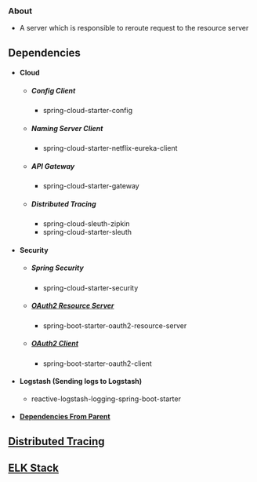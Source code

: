 ### About
- A server which is responsible to reroute request to the resource server 

Dependencies
------------
- #### Cloud
  - ##### Config Client
    - spring-cloud-starter-config
  - ##### Naming Server Client
    - spring-cloud-starter-netflix-eureka-client
  - ##### API Gateway
    - spring-cloud-starter-gateway
  - ##### Distributed Tracing
    - spring-cloud-sleuth-zipkin
    - spring-cloud-starter-sleuth
- #### Security
  - ##### Spring Security
    - spring-cloud-starter-security
  - ##### [OAuth2 Resource Server](./../moreinfo.md#Resource-server)
    - spring-boot-starter-oauth2-resource-server
  - ##### [OAuth2 Client](./../moreinfo.md#OAuth2-client)
    - spring-boot-starter-oauth2-client
- #### Logstash (Sending logs to Logstash)
  - reactive-logstash-logging-spring-boot-starter
- #### [Dependencies From Parent](./../moreinfo.md#Dependencies-from-parent)

[Distributed Tracing](./../moreinfo.md#distributed-tracing)
-----------------------------------------------------------
[ELK Stack](./../moreinfo.md#elk-stack)
---------------------------------------